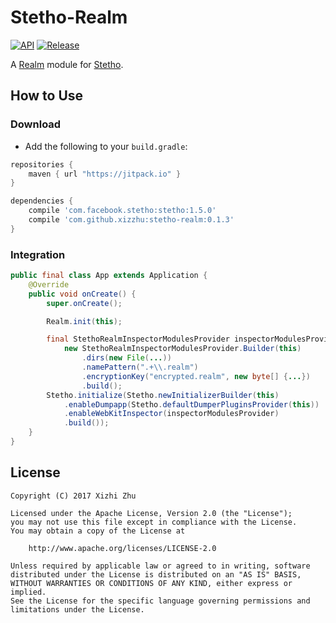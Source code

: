 Stetho-Realm
============

[![API](https://img.shields.io/badge/API-9%2B-green.svg?style=flat)](https://developer.android.com/about/versions/android-2.3.html)
[![Release](https://jitpack.io/v/xizzhu/stetho-realm.svg)](https://jitpack.io/#xizzhu/stetho-realm)

A [Realm](https://realm.io/) module for [Stetho](https://github.com/facebook/stetho).

How to Use
----------

### Download
* Add the following to your `build.gradle`:
```gradle
repositories {
    maven { url "https://jitpack.io" }
}

dependencies {
    compile 'com.facebook.stetho:stetho:1.5.0'
    compile 'com.github.xizzhu:stetho-realm:0.1.3'
}
```

### Integration
````java
public final class App extends Application {
    @Override
    public void onCreate() {
        super.onCreate();

        Realm.init(this);

        final StethoRealmInspectorModulesProvider inspectorModulesProvider =
            new StethoRealmInspectorModulesProvider.Builder(this)
                .dirs(new File(...))
                .namePattern(".+\\.realm")
                .encryptionKey("encrypted.realm", new byte[] {...})
                .build();
        Stetho.initialize(Stetho.newInitializerBuilder(this)
            .enableDumpapp(Stetho.defaultDumperPluginsProvider(this))
            .enableWebKitInspector(inspectorModulesProvider)
            .build());
    }
}
````

License
-------
    Copyright (C) 2017 Xizhi Zhu

    Licensed under the Apache License, Version 2.0 (the "License");
    you may not use this file except in compliance with the License.
    You may obtain a copy of the License at

        http://www.apache.org/licenses/LICENSE-2.0

    Unless required by applicable law or agreed to in writing, software
    distributed under the License is distributed on an "AS IS" BASIS,
    WITHOUT WARRANTIES OR CONDITIONS OF ANY KIND, either express or implied.
    See the License for the specific language governing permissions and
    limitations under the License.

